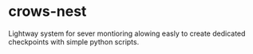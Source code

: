 # crows-nest

Lightway system for sever montioring alowing easly to create dedicated checkpoints with simple python scripts.
